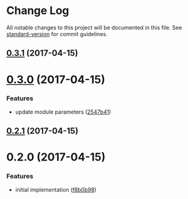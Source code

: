 # Change Log

All notable changes to this project will be documented in this file. See [standard-version](https://github.com/conventional-changelog/standard-version) for commit guidelines.

<a name="0.3.1"></a>
## [0.3.1](https://github.com/web-mech/bump-suggest/compare/v0.3.0...v0.3.1) (2017-04-15)



<a name="0.3.0"></a>
# [0.3.0](http://web-mech/bump-suggest/compare/v0.2.1...v0.3.0) (2017-04-15)


### Features

* update module parameters ([2547b41](http://web-mech/bump-suggest/commits/2547b41))



<a name="0.2.1"></a>
## [0.2.1](http://web-mech/bump-suggest/compare/v0.2.0...v0.2.1) (2017-04-15)



<a name="0.2.0"></a>
# 0.2.0 (2017-04-15)


### Features

* initial implementation ([f8b0b98](http://web-mech/bump-suggest/commits/f8b0b98))
